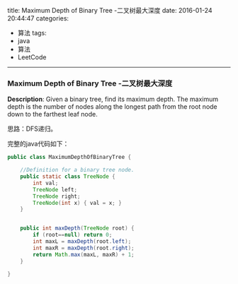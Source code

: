




title: Maximum Depth of Binary Tree -二叉树最大深度
date: 2016-01-24 20:44:47
categories: 
- 算法
tags: 
- java
- 算法
- LeetCode
<!--updated: 2016-01-24 21:40:47-->
---

### Maximum Depth of Binary Tree -二叉树最大深度
**Description**: Given a binary tree, find its maximum depth. The maximum depth is the number of nodes along the longest path from the root node
 down to the farthest leaf node.

 思路：DFS递归。

完整的java代码如下：

```java
public class MaximumDepthOfBinaryTree {

    //Definition for a binary tree node.
    public static class TreeNode {
        int val;
        TreeNode left;
        TreeNode right;
        TreeNode(int x) { val = x; }
    }


    public int maxDepth(TreeNode root) {
        if (root==null) return 0;
        int maxL = maxDepth(root.left);
        int maxR = maxDepth(root.right);
        return Math.max(maxL, maxR) + 1;
    }

}
```
